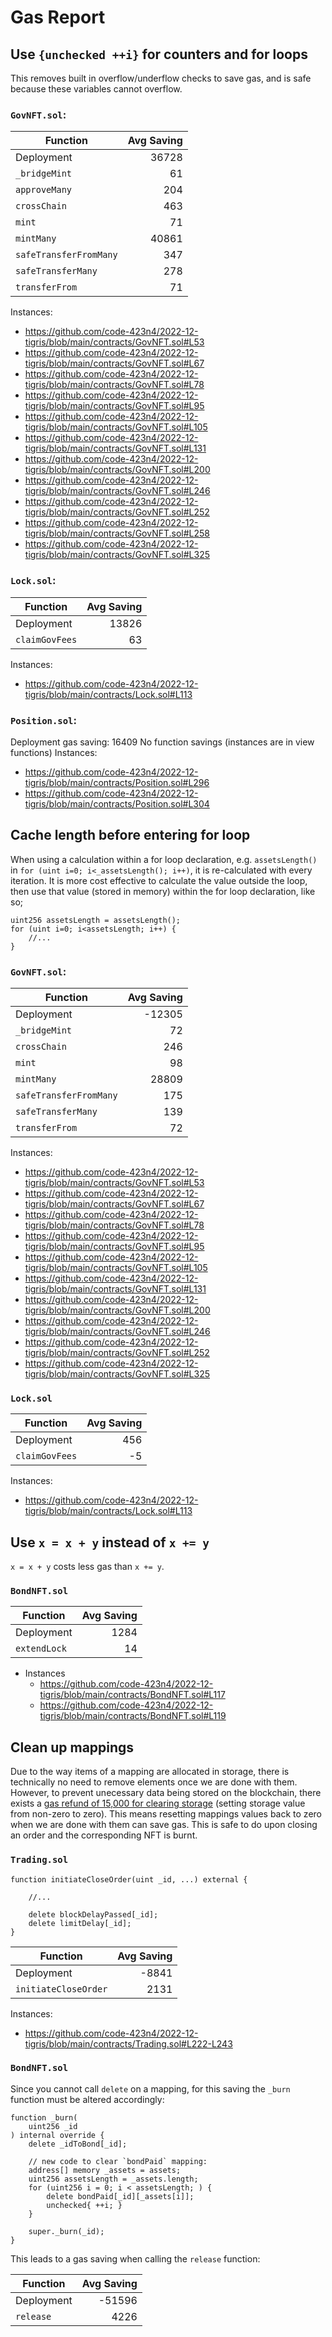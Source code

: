 # Gas Report

## Use `{unchecked ++i}` for counters and for loops
This removes built in overflow/underflow checks to save gas, and is safe because these variables cannot overflow.

### `GovNFT.sol`:

|Function|Avg Saving|
|---|---:|
|Deployment|36728|
|`_bridgeMint`|61|
|`approveMany`|204|
|`crossChain`|463|
|`mint`|71|
|`mintMany`|40861|
|`safeTransferFromMany`|347|
|`safeTransferMany`|278|
|`transferFrom`|71|

Instances:
- https://github.com/code-423n4/2022-12-tigris/blob/main/contracts/GovNFT.sol#L53
- https://github.com/code-423n4/2022-12-tigris/blob/main/contracts/GovNFT.sol#L67
- https://github.com/code-423n4/2022-12-tigris/blob/main/contracts/GovNFT.sol#L78
- https://github.com/code-423n4/2022-12-tigris/blob/main/contracts/GovNFT.sol#L95
- https://github.com/code-423n4/2022-12-tigris/blob/main/contracts/GovNFT.sol#L105
- https://github.com/code-423n4/2022-12-tigris/blob/main/contracts/GovNFT.sol#L131
- https://github.com/code-423n4/2022-12-tigris/blob/main/contracts/GovNFT.sol#L200
- https://github.com/code-423n4/2022-12-tigris/blob/main/contracts/GovNFT.sol#L246
- https://github.com/code-423n4/2022-12-tigris/blob/main/contracts/GovNFT.sol#L252
- https://github.com/code-423n4/2022-12-tigris/blob/main/contracts/GovNFT.sol#L258
- https://github.com/code-423n4/2022-12-tigris/blob/main/contracts/GovNFT.sol#L325

### `Lock.sol`:

|Function|Avg Saving|
|---|---:|
|Deployment|13826|
|`claimGovFees`|63|
Instances:
- https://github.com/code-423n4/2022-12-tigris/blob/main/contracts/Lock.sol#L113

### `Position.sol`:

Deployment gas saving: 16409
No function savings (instances are in view functions)
Instances:
- https://github.com/code-423n4/2022-12-tigris/blob/main/contracts/Position.sol#L296
- https://github.com/code-423n4/2022-12-tigris/blob/main/contracts/Position.sol#L304

## Cache length before entering for loop
When using a calculation within a for loop declaration, e.g. `assetsLength()` in `for (uint i=0; i<_assetsLength(); i++)`, it is re-calculated with every iteration. It is more cost effective to calculate the value outside the loop, then use that value (stored in memory) within the for loop declaration, like so;
```
uint256 assetsLength = assetsLength();
for (uint i=0; i<assetsLength; i++) {
    //...
}
```

### `GovNFT.sol`:
|Function|Avg Saving|
|---|---:|
|Deployment|-12305|
|`_bridgeMint`|72|
|`crossChain`|246|
|`mint`|98|
|`mintMany`|28809|
|`safeTransferFromMany`|175|
|`safeTransferMany`|139|
|`transferFrom`|72|
Instances:
- https://github.com/code-423n4/2022-12-tigris/blob/main/contracts/GovNFT.sol#L53
- https://github.com/code-423n4/2022-12-tigris/blob/main/contracts/GovNFT.sol#L67
- https://github.com/code-423n4/2022-12-tigris/blob/main/contracts/GovNFT.sol#L78
- https://github.com/code-423n4/2022-12-tigris/blob/main/contracts/GovNFT.sol#L95
- https://github.com/code-423n4/2022-12-tigris/blob/main/contracts/GovNFT.sol#L105
- https://github.com/code-423n4/2022-12-tigris/blob/main/contracts/GovNFT.sol#L131
- https://github.com/code-423n4/2022-12-tigris/blob/main/contracts/GovNFT.sol#L200
- https://github.com/code-423n4/2022-12-tigris/blob/main/contracts/GovNFT.sol#L246
- https://github.com/code-423n4/2022-12-tigris/blob/main/contracts/GovNFT.sol#L252
- https://github.com/code-423n4/2022-12-tigris/blob/main/contracts/GovNFT.sol#L325

### `Lock.sol`
|Function|Avg Saving|
|---|---:|
|Deployment|456|
|`claimGovFees`|-5|
Instances:
- https://github.com/code-423n4/2022-12-tigris/blob/main/contracts/Lock.sol#L113

## Use `x = x + y` instead of `x += y`
`x = x + y` costs less gas than `x += y`.

### `BondNFT.sol`
|Function|Avg Saving|
|---|---:|
|Deployment|1284|
|`extendLock`|14|
- Instances
    - https://github.com/code-423n4/2022-12-tigris/blob/main/contracts/BondNFT.sol#L117
    - https://github.com/code-423n4/2022-12-tigris/blob/main/contracts/BondNFT.sol#L119

## Clean up mappings
Due to the way items of a mapping are allocated in storage, there is technically no need to remove elements once we are done with them. However, to prevent unecessary data being stored on the blockchain, there exists a [gas refund of 15,000 for clearing storage](https://soliditydeveloper.com/design-pattern-solidity-free-up-unused-storage) (setting storage value from non-zero to zero). This means resetting mappings values back to zero when we are done with them can save gas. This is safe to do upon closing an order and the corresponding NFT is burnt.

### `Trading.sol`
```
function initiateCloseOrder(uint _id, ...) external {

    //...

    delete blockDelayPassed[_id];
    delete limitDelay[_id];
}
```
|Function|Avg Saving|
|---|---:|
|Deployment|-8841|
|`initiateCloseOrder`|2131|

Instances:
- https://github.com/code-423n4/2022-12-tigris/blob/main/contracts/Trading.sol#L222-L243

### `BondNFT.sol`
Since you cannot call `delete` on a mapping, for this saving the `_burn` function must be altered accordingly:
```
function _burn(
    uint256 _id
) internal override {
    delete _idToBond[_id];

    // new code to clear `bondPaid` mapping:
    address[] memory _assets = assets;
    uint256 assetsLength = _assets.length;
    for (uint256 i = 0; i < assetsLength; ) {
        delete bondPaid[_id][_assets[i]];
        unchecked{ ++i; }
    }

    super._burn(_id);
}
```
This leads to a gas saving when calling the `release` function:

|Function|Avg Saving|
|---|---:|
|Deployment|-51596|
|`release`|4226|
